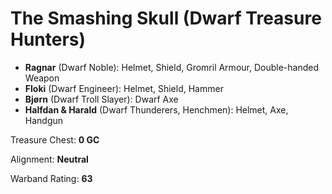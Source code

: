 # The Smashing Skull (Dwarf Treasure Hunters)

* **Ragnar** (Dwarf Noble): Helmet, Shield, Gromril Armour, Double-handed Weapon
* **Floki** (Dwarf Engineer): Helmet, Shield, Hammer
* **Bjørn** (Dwarf Troll Slayer): Dwarf Axe
* **Halfdan & Harald** (Dwarf Thunderers, Henchmen): Helmet, Axe, Handgun

Treasure Chest: **0 GC**

Alignment: **Neutral**

Warband Rating: **63**
